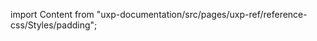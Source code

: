 
import Content from "uxp-documentation/src/pages/uxp-ref/reference-css/Styles/padding";

<Content query="product=xd"/>
